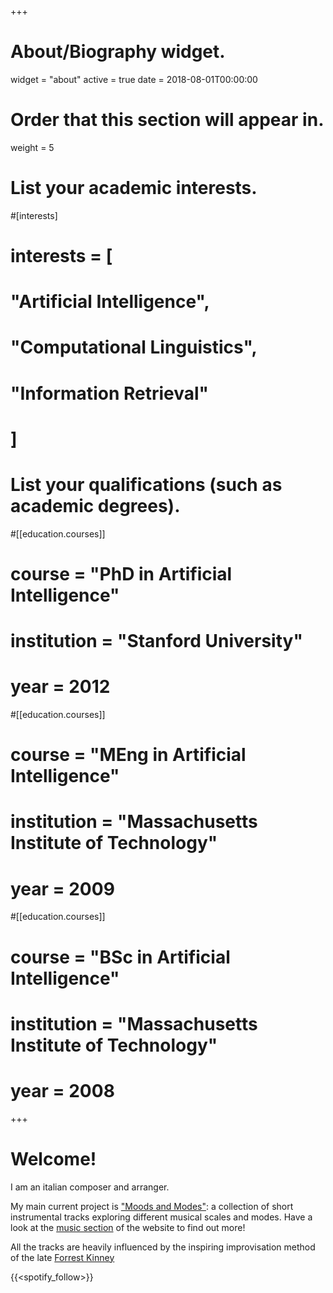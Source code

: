 +++
# About/Biography widget.
widget = "about"
active = true
date = 2018-08-01T00:00:00

# Order that this section will appear in.
weight = 5

# List your academic interests.
#[interests]
#  interests = [
#    "Artificial Intelligence",
#    "Computational Linguistics",
#    "Information Retrieval"
#  ]

# List your qualifications (such as academic degrees).
#[[education.courses]]
#  course = "PhD in Artificial Intelligence"
#  institution = "Stanford University"
#  year = 2012

#[[education.courses]]
#  course = "MEng in Artificial Intelligence"
#  institution = "Massachusetts Institute of Technology"
#  year = 2009

#[[education.courses]]
#  course = "BSc in Artificial Intelligence"
#  institution = "Massachusetts Institute of Technology"
#  year = 2008
 
+++

# Welcome!

I am an italian composer and arranger. 

My main current project is ["Moods and Modes"](/post/moods_and_modes): a collection of short instrumental tracks exploring different musical scales and modes. Have a look at the [music section](#music) of the website to find out more!

All the tracks are heavily influenced by the inspiring improvisation method of the late [Forrest Kinney](https://forrestkinney.com)

{{<spotify_follow>}}